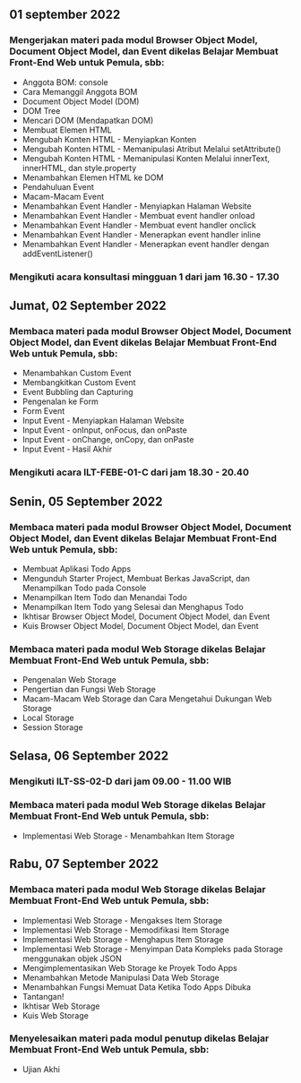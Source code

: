 ## 01 september 2022  
### Mengerjakan materi pada modul Browser Object Model, Document Object Model,  dan Event dikelas Belajar Membuat Front-End Web untuk Pemula, sbb:
- Anggota BOM: console
- Cara Memanggil Anggota BOM
- Document Object Model (DOM)
- DOM Tree
- Mencari DOM (Mendapatkan DOM)
- Membuat Elemen HTML
- Mengubah Konten HTML - Menyiapkan Konten
- Mengubah Konten HTML - Memanipulasi Atribut Melalui setAttribute()
- Mengubah Konten HTML - Memanipulasi Konten Melalui innerText, innerHTML, dan style.property
- Menambahkan Elemen HTML ke DOM
- Pendahuluan Event
- Macam-Macam Event
- Menambahkan Event Handler - Menyiapkan Halaman Website
- Menambahkan Event Handler - Membuat event handler onload
- Menambahkan Event Handler - Membuat event handler onclick
- Menambahkan Event Handler - Menerapkan event handler inline
- Menambahkan Event Handler - Menerapkan event handler dengan addEventListener()
### Mengikuti acara konsultasi mingguan 1 dari jam 16.30 - 17.30

## Jumat, 02 September 2022  
### Membaca materi pada modul Browser Object Model, Document Object Model,  dan Event dikelas Belajar Membuat Front-End Web untuk Pemula, sbb:
- Menambahkan Custom Event
- Membangkitkan Custom Event
- Event Bubbling dan Capturing
- Pengenalan ke Form
- Form Event
- Input Event - Menyiapkan Halaman Website
- Input Event - onInput, onFocus, dan onPaste
- Input Event - onChange, onCopy, dan onPaste
- Input Event - Hasil Akhir
### Mengikuti acara ILT-FEBE-01-C dari jam 18.30 - 20.40

## Senin, 05 September 2022  
### Membaca materi pada modul Browser Object Model, Document Object Model,  dan Event dikelas Belajar Membuat Front-End Web untuk Pemula, sbb:
- Membuat Aplikasi Todo Apps
- Mengunduh Starter Project, Membuat Berkas JavaScript, dan Menampilkan Todo pada Console
- Menampilkan Item Todo dan Menandai Todo
- Menampilkan Item Todo yang Selesai dan Menghapus Todo
- Ikhtisar Browser Object Model, Document Object Model, dan Event
- Kuis Browser Object Model, Document Object Model, dan Event
### Membaca materi pada modul Web Storage dikelas Belajar Membuat Front-End Web untuk Pemula, sbb:
- Pengenalan Web Storage
- Pengertian dan Fungsi Web Storage
- Macam-Macam Web Storage dan Cara Mengetahui Dukungan Web Storage
- Local Storage
- Session Storage

## Selasa, 06 September 2022  
### Mengikuti ILT-SS-02-D dari jam 09.00 - 11.00 WIB
### Membaca materi pada modul Web Storage dikelas Belajar Membuat Front-End Web untuk Pemula, sbb:
- Implementasi Web Storage - Menambahkan Item Storage

## Rabu, 07 September 2022  
### Membaca materi pada modul Web Storage dikelas Belajar Membuat Front-End Web untuk Pemula, sbb:
- Implementasi Web Storage - Mengakses Item Storage
- Implementasi Web Storage - Memodifikasi Item Storage
- Implementasi Web Storage - Menghapus Item Storage
- Implementasi Web Storage - Menyimpan Data Kompleks pada Storage menggunakan objek JSON
- Mengimplementasikan Web Storage ke Proyek Todo Apps
- Menambahkan Metode Manipulasi Data Web Storage
- Menambahkan Fungsi Memuat Data Ketika Todo Apps Dibuka
- Tantangan!
- Ikhtisar Web Storage
- Kuis Web Storage
### Menyelesaikan materi pada modul penutup dikelas Belajar Membuat Front-End Web untuk Pemula, sbb:
- Ujian Akhi
